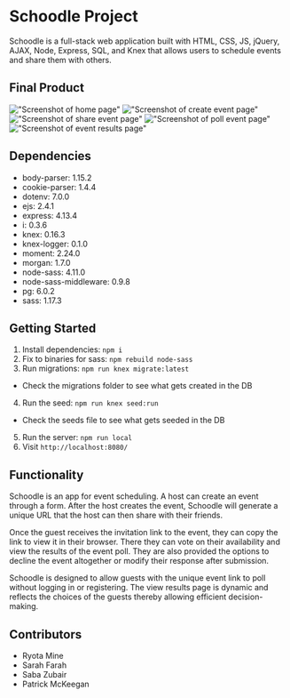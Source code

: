 # Schoodle Project

Schoodle is a full-stack web application built with HTML, CSS, JS, jQuery, AJAX, Node, Express, SQL, and Knex that allows users to schedule events and share them with others.

## Final Product

!["Screenshot of home page"](https://raw.githubusercontent.com/pmckeegan/schoodle/blob/master/docs/index.png)
!["Screenshot of create event page"](https://raw.githubusercontent.com/pmckeegan/schoodle/blob/master/docs/create_event.png)
!["Screenshot of share event page"](https://raw.githubusercontent.com/pmckeegan/schoodle/blob/master/docs/share_event.png)
!["Screenshot of poll event page"](https://raw.githubusercontent.com/pmckeegan/schoodle/blob/master/docs/poll_event.png)
!["Screenshot of event results page"](https://raw.githubusercontent.com/pmckeegan/schoodle/blob/master/docs/results_event.png)

## Dependencies

- body-parser: 1.15.2
- cookie-parser: 1.4.4
- dotenv: 7.0.0
- ejs: 2.4.1
- express: 4.13.4
- i: 0.3.6
- knex: 0.16.3
- knex-logger: 0.1.0
- moment: 2.24.0
- morgan: 1.7.0
- node-sass: 4.11.0
- node-sass-middleware: 0.9.8
- pg: 6.0.2
- sass: 1.17.3

## Getting Started

1. Install dependencies: `npm i`
2. Fix to binaries for sass: `npm rebuild node-sass`
3. Run migrations: `npm run knex migrate:latest`
  - Check the migrations folder to see what gets created in the DB
4. Run the seed: `npm run knex seed:run`
  - Check the seeds file to see what gets seeded in the DB
5. Run the server: `npm run local`
6. Visit `http://localhost:8080/`

## Functionality

Schoodle is an app for event scheduling. A host can create an event through a form. After the host creates the event, Schoodle will generate a unique URL that the host can then share with their friends.

Once the guest receives the invitation link to the event, they can copy the link to view it in their browser. There they can vote on their availability and view the results of the event poll. They are also provided the options to decline the event altogether or modify their response after submission.

Schoodle is designed to allow guests with the unique event link to poll without logging in or registering. The view results page is dynamic and reflects the choices of the guests thereby allowing efficient decision-making.

## Contributors

- Ryota Mine
- Sarah Farah
- Saba Zubair
- Patrick McKeegan